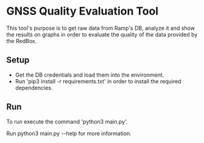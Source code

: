 # GNSS Quality Evaluation Tool
This tool's purpose is to get raw data from Ramp's DB, analyze it
and show the results on graphs in order to evaluate the quality of the data
provided by the RedBox.

## Setup
- Get the DB credentials and load them into the environment.
- Run 'pip3 install -r requirements.txt' in order to install
the required dependencies.

## Run
To run execute the command 'python3 main.py'.

Run python3 main.py --help for more information.
